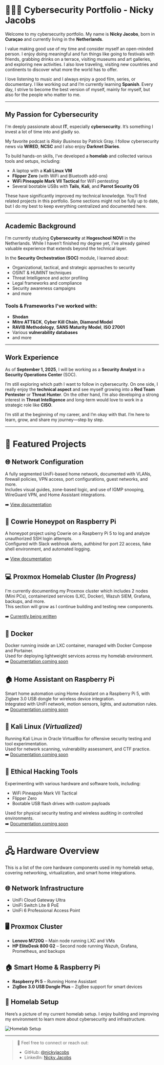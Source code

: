 # 👨🏽‍💻 Cybersecurity Portfolio - Nicky Jacobs

Welcome to my cybersecurity portfolio. My name is **Nicky Jacobs**, born in **Curaçao** and currently living in the **Netherlands**.

I value making good use of my time and consider myself an open-minded person. I enjoy doing meaningful and fun things like going to festivals with friends, grabbing drinks on a terrace, visiting museums and art galleries, and exploring new activities. I also love traveling, visiting new countries and continents to discover what more the world has to offer.

I love listening to music and I always enjoy a good film, series, or documentary. I like working out and I’m currently learning **Spanish**. 
Every day, I strive to become the best version of myself, mainly for myself, but also for the people who matter to me.

---

## My Passion for Cybersecurity

I'm deeply passionate about **IT**, especially **cybersecurity**. It’s something I invest a lot of time into and gladly so.

My favorite podcast is _Risky Business_ by Patrick Gray. I follow cybersecurity news via **WIRED**, **NCSC** and I also enjoy **Darknet Diaries**.

To build hands-on skills, I’ve developed a **homelab** and collected various tools and setups, including:
- A laptop with a **Kali Linux VM**
- **Flipper Zero** (with WiFi and Bluetooth add-ons)
- **WiFi Pineapple Mark VII Tactical** for WiFi pentesting
- Several bootable USBs with **Tails**, **Kali**, and **Parrot Security OS**

These have significantly improved my technical knowledge. You’ll find related projects in this portfolio. Some sections might not be fully up to date, but I do my best to keep everything centralized and documented here.

---

## Academic Background

I'm currently studying **Cybersecurity** at **Hogeschool NOVI** in the Netherlands. While I haven’t finished my degree yet, I’ve already gained valuable experience that extends beyond the technical layer.

In the **Security Orchestration (SOC)** module, I learned about:
- Organizational, tactical, and strategic approaches to security
- OSINT & HUMINT techniques
- Threat Intelligence and actor profiling
- Legal frameworks and compliance
- Security awareness campaigns
- and more

### Tools & Frameworks I've worked with:
- **Shodan**
- **Mitre ATT&CK**, **Cyber Kill Chain**, **Diamond Model**
- **RAVIB Methodology**, **SANS Maturity Model**, **ISO 27001**
- Various **vulnerability databases**
- and more

---

## Work Experience

As of **September 1, 2025**, I will be working as a **Security Analyst** in a **Security Operations Center** (SOC).

I’m still exploring which path I want to follow in cybersecurity. On one side, I really enjoy the **technical aspect** and see myself growing into a **Red Team Pentester** or **Threat Hunter**. On the other hand, I’m also developing a strong interest in **Threat Intelligence** and long-term would love to work in a strategic role like **CISO**.

I’m still at the beginning of my career, and I’m okay with that. I’m here to learn, grow, and share my journey—step by step.

---

# 📁 Featured Projects

## 🌐 Network Configuration
A fully segmented UniFi-based home network, documented with VLANs, firewall policies, VPN access, port configurations, guest networks, and more.  
Includes visual guides, zone-based logic, and use of IGMP snooping, WireGuard VPN, and Home Assistant integrations.

➡️ [View documentation](./network)

## 🍯 Cowrie Honeypot on Raspberry Pi
A honeypot project using Cowrie on a Raspberry Pi 5 to log and analyze unauthorized SSH login attempts.  
Configured with Slack webhook alerts, authbind for port 22 access, fake shell environment, and automated logging.

➡️ [View documentation](./honeypot-rpi5)

## 💻 Proxmox Homelab Cluster *(In Progress)*
I'm currently documenting my Proxmox cluster which includes 2 nodes (Mini PCs), containerized services (LXC, Docker), Wazuh SIEM, Grafana, backups, and more.  
This section will grow as I continue building and testing new components.

➡️ [Currently being written](./proxmox)

## 🐳 Docker  
Docker running inside an LXC container, managed with Docker Compose and Portainer.  
Used for deploying lightweight services across my homelab environment.  
➡️ [Documentation coming soon](./docker)

## 🏠 Home Assistant on Raspberry Pi  
Smart home automation using Home Assistant on a Raspberry Pi 5, with Zigbee 3.0 USB dongle for wireless device integration.  
Integrated with UniFi network, motion sensors, lights, and automation rules.  
➡️ [Documentation coming soon](./home-assistant)

## 🐉 Kali Linux *(Virtualized)*  
Running Kali Linux in Oracle VirtualBox for offensive security testing and tool experimentation.  
Used for network scanning, vulnerability assessment, and CTF practice.  
➡️ [Documentation coming soon](./kali)

## 🧰 Ethical Hacking Tools  
Experimenting with various hardware and software tools, including:  
- WiFi Pineapple Mark VII Tactical  
- Flipper Zero  
- Bootable USB flash drives with custom payloads  

Used for physical security testing and wireless auditing in controlled environments.  
➡️ [Documentation coming soon](./hacking-tools)

---

# 🖧 Hardware Overview

This is a list of the core hardware components used in my homelab setup, covering networking, virtualization, and smart home integrations.

## 🌐 Network Infrastructure
- UniFi Cloud Gateway Ultra  
- UniFi Switch Lite 8 PoE  
- UniFi 6 Professional Access Point  

## 🖥️ Proxmox Cluster
- **Lenovo M720Q** – Main node running LXC and VMs  
- **HP EliteDesk 800 G2** – Second node running Wazuh, Grafana, Prometheus, and backups  

## 🏠 Smart Home & Raspberry Pi
- **Raspberry Pi 5** – Running Home Assistant  
- **ZigBee 3.0 USB Dongle Plus** – ZigBee support for smart devices

## 📸 Homelab Setup

Here’s a picture of my current homelab setup. I enjoy building and improving my environment to learn more about cybersecurity and infrastructure.

![Homelab Setup](./assets/images/hardware-setup.jpeg)

---

> 📲 Feel free to connect or reach out:
> - GitHub: [@nickyjacobs](https://github.com/nickyjacobs)
> - LinkedIn: [Nicky Jacobs](https://www.linkedin.com/in/nicky-jacobs-49a10b275/)
